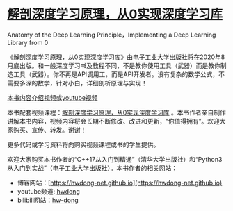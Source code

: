 # [解剖深度学习原理，从0实现深度学习库](https://ke.qq.com/course/2900371?tuin=ac5537fd)
Anatomy of the Deep Learning Principle，Implementing a Deep Learning Library from 0

《解剖深度学习原理，从0实现深度学习库》由电子工业大学出版社将在2020年8月底出版。和一般深度学习书及教程不同，不是教你使用工具（武器）而是教你制造工具（武器）。你不再是API调用工，而是API开发者。没有复杂的数学公式，不需要多深的数学，针对小白，详细剖析原理与实现！

[本书内容介绍视频](https://www.bilibili.com/video/BV1gp4y1q77b)或[youtube视频](https://youtu.be/QamF3tK-pcU)

本书配套视频课程：[解剖深度学习原理，从0实现深度学习库](https://ke.qq.com/course/2900371?tuin=ac5537fd) 。本书作者亲自制作讲解本书内容，视频内容将会长期不断修改、改进和更新，“你值得拥有”。欢迎大家购买、宣传、转发。谢谢！ 

更多代码或学习资料将向购买视频课程或书的学生提供。

欢迎大家购买本书作者的“C++17从入门到精通”（清华大学出版社）和“Python3从入门到实战”（电子工业大学出版社）。本书作者的相关网站：

+ 博客网站：[https://hwdong-net.github.io](https://hwdong-net.github.io)
+ youtube频道: [hwdong](http://www.youtube.com/c/hwdong)
+ bilibili网站：[hw-dong](https://space.bilibili.com/281453312)

